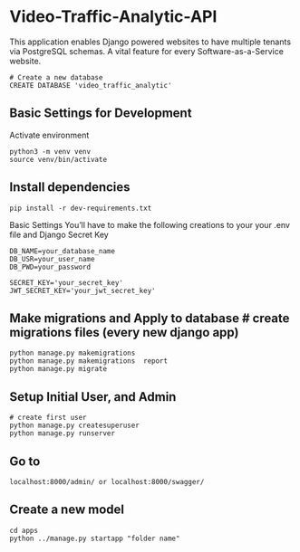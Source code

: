 # Video-Traffic-Analytic-API

This application enables Django powered websites to have multiple tenants via PostgreSQL schemas. A vital feature for every Software-as-a-Service website.

    # Create a new database
    CREATE DATABASE 'video_traffic_analytic'

## Basic Settings for Development

Activate environment

    python3 -m venv venv
    source venv/bin/activate

## Install dependencies
    pip install -r dev-requirements.txt


Basic Settings
You’ll have to make the following creations to your your .env file
and Django Secret Key

    DB_NAME=your_database_name
    DB_USR=your_user_name
    DB_PWD=your_password

    SECRET_KEY='your_secret_key'
    JWT_SECRET_KEY='your_jwt_secret_key'

## Make migrations and Apply to database # create migrations files (every new django app)

    python manage.py makemigrations
    python manage.py makemigrations  report
    python manage.py migrate

## Setup Initial User, and Admin

    # create first user
    python manage.py createsuperuser
    python manage.py runserver

## Go to
    localhost:8000/admin/ or localhost:8000/swagger/


## Create a new model
    cd apps
    python ../manage.py startapp "folder name"
